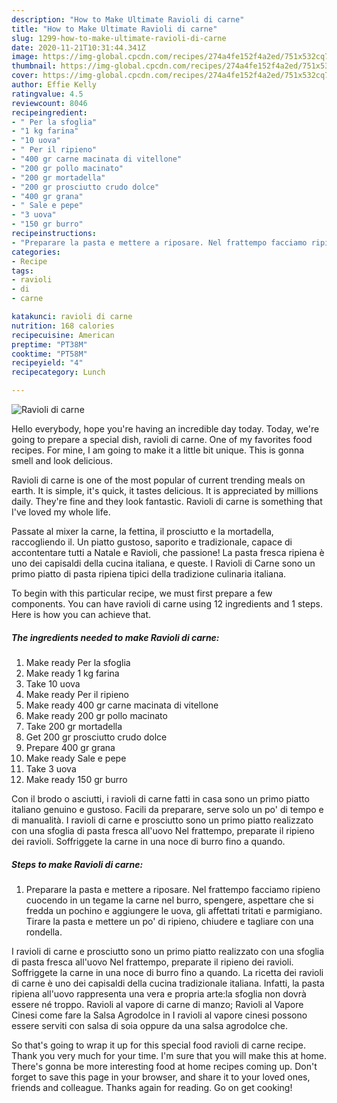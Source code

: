 ```yaml
---
description: "How to Make Ultimate Ravioli di carne"
title: "How to Make Ultimate Ravioli di carne"
slug: 1299-how-to-make-ultimate-ravioli-di-carne
date: 2020-11-21T10:31:44.341Z
image: https://img-global.cpcdn.com/recipes/274a4fe152f4a2ed/751x532cq70/ravioli-di-carne-recipe-main-photo.jpg
thumbnail: https://img-global.cpcdn.com/recipes/274a4fe152f4a2ed/751x532cq70/ravioli-di-carne-recipe-main-photo.jpg
cover: https://img-global.cpcdn.com/recipes/274a4fe152f4a2ed/751x532cq70/ravioli-di-carne-recipe-main-photo.jpg
author: Effie Kelly
ratingvalue: 4.5
reviewcount: 8046
recipeingredient:
- " Per la sfoglia"
- "1 kg farina"
- "10 uova"
- " Per il ripieno"
- "400 gr carne macinata di vitellone"
- "200 gr pollo macinato"
- "200 gr mortadella"
- "200 gr prosciutto crudo dolce"
- "400 gr grana"
- " Sale e pepe"
- "3 uova"
- "150 gr burro"
recipeinstructions:
- "Preparare la pasta e mettere a riposare. Nel frattempo facciamo ripieno cuocendo in un tegame la carne nel burro, spengere, aspettare che si fredda un pochino e aggiungere le uova, gli affettati tritati e parmigiano. Tirare la pasta e mettere un po&#39; di ripieno, chiudere e tagliare con una rondella."
categories:
- Recipe
tags:
- ravioli
- di
- carne

katakunci: ravioli di carne 
nutrition: 168 calories
recipecuisine: American
preptime: "PT38M"
cooktime: "PT58M"
recipeyield: "4"
recipecategory: Lunch

---
```



![Ravioli di carne](https://img-global.cpcdn.com/recipes/274a4fe152f4a2ed/751x532cq70/ravioli-di-carne-recipe-main-photo.jpg)

Hello everybody, hope you're having an incredible day today. Today, we're going to prepare a special dish, ravioli di carne. One of my favorites food recipes. For mine, I am going to make it a little bit unique. This is gonna smell and look delicious.

Ravioli di carne is one of the most popular of current trending meals on earth. It is simple, it's quick, it tastes delicious. It is appreciated by millions daily. They're fine and they look fantastic. Ravioli di carne is something that I've loved my whole life.

Passate al mixer la carne, la fettina, il prosciutto e la mortadella, raccogliendo il. Un piatto gustoso, saporito e tradizionale, capace di accontentare tutti a Natale e Ravioli, che passione! La pasta fresca ripiena è uno dei capisaldi della cucina italiana, e queste. I Ravioli di Carne sono un primo piatto di pasta ripiena tipici della tradizione culinaria italiana.


To begin with this particular recipe, we must first prepare a few components. You can have ravioli di carne using 12 ingredients and 1 steps. Here is how you can achieve that.

<!--inarticleads1-->

##### The ingredients needed to make Ravioli di carne:

1. Make ready  Per la sfoglia
1. Make ready 1 kg farina
1. Take 10 uova
1. Make ready  Per il ripieno
1. Make ready 400 gr carne macinata di vitellone
1. Make ready 200 gr pollo macinato
1. Take 200 gr mortadella
1. Get 200 gr prosciutto crudo dolce
1. Prepare 400 gr grana
1. Make ready  Sale e pepe
1. Take 3 uova
1. Make ready 150 gr burro


Con il brodo o asciutti, i ravioli di carne fatti in casa sono un primo piatto italiano genuino e gustoso. Facili da preparare, serve solo un po&#39; di tempo e di manualità. I ravioli di carne e prosciutto sono un primo piatto realizzato con una sfoglia di pasta fresca all&#39;uovo Nel frattempo, preparate il ripieno dei ravioli. Soffriggete la carne in una noce di burro fino a quando. 

<!--inarticleads2-->

##### Steps to make Ravioli di carne:

1. Preparare la pasta e mettere a riposare. Nel frattempo facciamo ripieno cuocendo in un tegame la carne nel burro, spengere, aspettare che si fredda un pochino e aggiungere le uova, gli affettati tritati e parmigiano. Tirare la pasta e mettere un po&#39; di ripieno, chiudere e tagliare con una rondella.


I ravioli di carne e prosciutto sono un primo piatto realizzato con una sfoglia di pasta fresca all&#39;uovo Nel frattempo, preparate il ripieno dei ravioli. Soffriggete la carne in una noce di burro fino a quando. La ricetta dei ravioli di carne è uno dei capisaldi della cucina tradizionale italiana. Infatti, la pasta ripiena all&#39;uovo rappresenta una vera e propria arte:la sfoglia non dovrà essere né troppo. Ravioli al vapore di carne di manzo; Ravioli al Vapore Cinesi come fare la Salsa Agrodolce in I ravioli al vapore cinesi possono essere serviti con salsa di soia oppure da una salsa agrodolce che. 

So that's going to wrap it up for this special food ravioli di carne recipe. Thank you very much for your time. I'm sure that you will make this at home. There's gonna be more interesting food at home recipes coming up. Don't forget to save this page in your browser, and share it to your loved ones, friends and colleague. Thanks again for reading. Go on get cooking!
